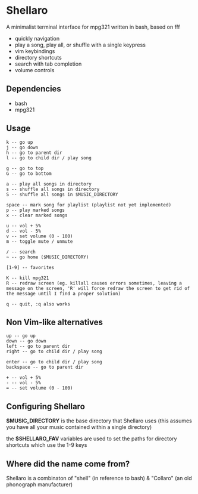 # Shellaro

A minimalist terminal interface for mpg321 written in bash, based on fff

- quickly navigation
- play a song, play all, or shuffle with a single keypress
- vim keybindings
- directory shortcuts
- search with tab completion
- volume controls

## Dependencies

- bash
- mpg321

## Usage

```
k -- go up
j -- go down
h -- go to parent dir
l -- go to child dir / play song

g -- go to top
G -- go to bottom

a -- play all songs in directory
s -- shuffle all songs in directory
S -- shuffle all songs in $MUSIC_DIRECTORY

space -- mark song for playlist (playlist not yet implemented)
p -- play marked songs
x -- clear marked songs

u -- vol + 5%
d -- vol - 5%
v -- set volume (0 - 100)
m -- toggle mute / unmute

/ -- search
~ -- go home ($MUSIC_DIRECTORY)

[1-9] -- favorites

K -- kill mpg321
R -- redraw screen (eg. killall causes errors sometimes, leaving a message on the screen, 'R' will force redraw the screen to get rid of the message until I find a proper solution)

q -- quit, :q also works
```

## Non Vim-like alternatives

```
up -- go up
down -- go down
left -- go to parent dir
right -- go to child dir / play song

enter -- go to child dir / play song
backspace -- go to parent dir

+ -- vol + 5%
- -- vol - 5%
= -- set volume (0 - 100)
```

## Configuring Shellaro

**$MUSIC_DIRECTORY** is the base directory that Shellaro uses (this assumes you have all your music contained within a single directory)

the **$SHELLARO_FAV** variables are used to set the paths for directory shortcuts which use the 1-9 keys

## Where did the name come from?

Shellaro is a combinaton of "shell" (in reference to bash) & "Collaro" (an old phonograph manufacturer)